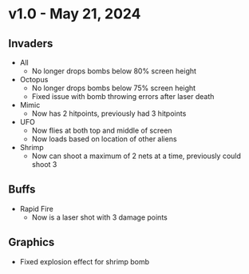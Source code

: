# v1.0 - May 21, 2024

## Invaders
- All
  - No longer drops bombs below 80% screen height
- Octopus
  - No longer drops bombs below 75% screen height
  - Fixed issue with bomb throwing errors after laser death
- Mimic
  - Now has 2 hitpoints, previously had 3 hitpoints
- UFO
  - Now flies at both top and middle of screen
  - Now loads based on location of other aliens
- Shrimp
  - Now can shoot a maximum of 2 nets at a time, previously could shoot 3

## Buffs
- Rapid Fire
  - Now is a laser shot with 3 damage points

## Graphics
- Fixed explosion effect for shrimp bomb
